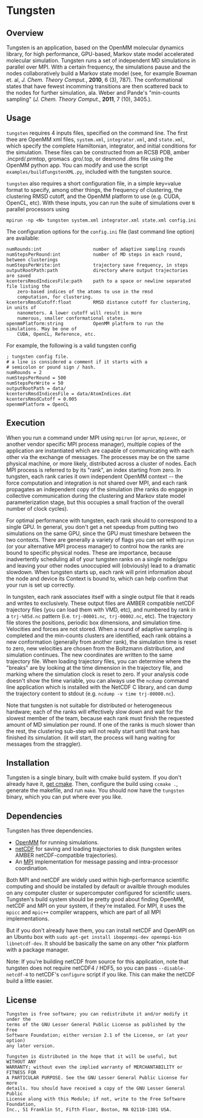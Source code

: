 Tungsten
========

Overview
--------
Tungsten is an application, based on the OpenMM molecular dynamics library,
for high performance, GPU-based, Markov state model accelerated molecular
simulation. Tungsten runs a set of independent MD simulations in parallel
over MPI. With a certain frequency, the simulations pause and the nodes
collaboratively build a Markov state model (see, for example Bowman et. al,
*J. Chem. Theory Comput.*, **2010**, 6 (3), 787). The conformational states
that have fewest incomming transitions are then scattered back to the nodes
for further simulation, ala. Weber and Pande's "min-counts sampling" (*J.
Chem. Theory Comput.*, **2011**, 7 (10), 3405.).

Usage
-----
`tungsten` requires 4 inputs files, specified on the command line. The first
thee are OpenMM xml files, `system.xml`, `integrator.xml`, and `state.xml`,
which specify the complete Hamiltonian, integrator, and initial conditions
for the simulation. These files can be constructed from an RCSB PDB, amber
.incprd/.prmtop, gromacs .gro/.top, or desmond .dms file using the OpenMM
python app. You can modify and use the script `examples/buildTungstenXML.py`,
included with the tungsten source.

`tungsten` also requires a short configuration file, in a simple key=value
format to specify, among other things, the frequency of clustering, the
clustering RMSD cutoff, and the OpenMM platform to use (e.g. CUDA, OpenCL,
etc). With these inputs, you can run the suite of simulations over `N`
parallel processors using

```mpirun -np <N> tungsten system.xml integrator.xml state.xml config.ini```

The configuration options for the `config.ini` file (last command line option)
are available:

```
numRounds:int                   number of adaptive sampling rounds
numStepsPerRound:int            number of MD steps in each round, between clusterings
numStepsPerWrite:int            trajectory save frequency, in steps
outputRootPath:path             directory where output trajectories are saved
kcentersRmsdIndicesFile:path    path to a space or newline separated file listing the
    zero-based indices of the atoms to use in the rmsd
    computation, for clustering.
kcentersRmsdCutoff:float        RMSD distance cutoff for clustering, in units of
    nanometers. A lower cutoff will result in more
    numerous, smaller conformational states.
openmmPlatform:string           OpenMM platform to run the simulations. May be one of
    CUDA, OpenCL, Reference, etc.
```

For example, the following is a valid tungsten config

```
; tungsten config file.
# a line is considered a comment if it starts with a
# semicolon or pound sign / hash.
numRounds = 2
numStepsPerRound = 500
numStepsPerWrite = 50
outputRootPath = data/
kcentersRmsdIndicesFile = data/AtomIndices.dat
kcentersRmsdCutoff = 0.005
openmmPlatform = OpenCL
```

Execution
---------
When you run a command under MPI using `mpirun` (or `aprun`, `mpiexec`, or
another vendor specific MPI process manager), multiple copies of the
application are instantiated which are capable of communicating with each
other via the exchange of messages. The processes may be on the same physical
machine, or more likely, distributed across a cluster of nodes. Each MPI
process is referred to by its "rank", an index starting from zero. In
tungsten, each rank caries it own independent OpenMM context -- the force
computation and integration is not shared over MPI, and each rank propagates
an independent copy of the simulation (the ranks do engage in collective
communication during the clustering and Markov state model parameterization
stage, but this occupies a small fraction of the overall number of clock
cycles).

For optimal performance with tungsten, each rank should to correspond to a
single GPU. In general, you don't get a net speedup from putting two
simulations on the same GPU, since the GPU must timeshare between the two
contexts. There are generally a variety of flags you can set with `mpirun` (or
your alternative MPI process manager) to control how the ranks are bound to
specific physical nodes. These are importance, because inadvertently
scheduling all of your tungsten ranks on a single node/gpu and leaving your
other nodes unoccupied will (obviously) lead to a dramatic slowdown. When
tungsten starts up, each rank will print information about the node and device
its Context is bound to, which can help confirm that your run is set up
correctly.

In tungsten, each rank associates itself with a single output file that it
reads and writes to exclusively. These output files are AMBER compatible
netCDF trajectory files (you can load them with VMD, etc), and numbered by
rank in a `trj-%05d.nc` pattern (i.e. `trj-00001.nc`,` trj-00002.nc`, etc).
The trajectory file stores the positions, periodic box dimensions, and
simulation time. Velocities and forces are not stored. When a round of
adaptive sampling is completed and the min-counts clusters are identified,
each rank obtains a new conformation (generally from another rank), the
simulation time is reset to zero, new velocities are chosen from the Boltzmann
distribution, and simulation continues. The new coordinates are written to the
same trajectory file. When loading trajectory files, you can determine where
the "breaks" are by looking at the time dimension in the trajectory file, and
marking where the simulation clock is reset to zero. If your analysis code
doesn't show the time variable, you can always use the `ncdump` command line
application which is installed with the NetCDF C library, and can dump the
trajectory content to stdout (e.g. `ncdump -v time trj-00000.nc`).

Note that tungsten is not suitable for distributed or heterogeneous hardware;
each of the ranks will effectively slow down and wait for the slowest member
of the team, because each rank must finish the requested amount of MD
simulation per round. If one of the ranks is much slower than the rest, the
clustering sub-step will not really start until that rank has finished its
simulation. (it will start, the process will hang waiting for messages
from the straggler).

Installation
------------
Tungsten is a single binary, built with cmake build system. If you don't
already have it, [get cmake](http://www.cmake.org/cmake/resources/software.html).
Then, configure the build using `ccmake .`, generate the makefile, and run
`make`. You should now have the `tungsten` binary, which you can put where
ever you like.

Dependencies
------------
Tungsten has three dependencies.
- [OpenMM](https://simtk.org/home/openmm) for running simulations.
- [netCDF](http://www.unidata.ucar.edu/software/netcdf/docs/index.html) for
saving and loading trajectories to disk (tungsten writes AMBER
netCDF-compatible trajectories).
- An [MPI](http://en.wikipedia.org/wiki/Message_Passing_Interface)
implementation for message passing and intra-processor coordination.

Both MPI and netCDF are widely used within high-performance scientific
computing and should be installed by default or availble through modules on
any computer cluster or supercomputer configured for scientific users.
Tungsten's build system should be pretty good about finding OpenMM, netCDF
and MPI on your system, if they're installed. For MPI, it uses the `mpicc`
and `mpic++` compiler wrappers, which are part of all MPI implementations.

But if you don't already have them, you can install netCDF and OpenMPI on an
Ubuntu box with `sudo apt-get install ibopenmpi-dev openmpi-bin
libnetcdf-dev`. It should be basically the same on any other *nix platform
with a package manager.

Note: If you're building netCDF from source for this application, note that
tungsten does not require netCDF4 / HDF5, so you can pass `--disable-netcdf-4`
to netCDF's `configure` script if you like. This can make the netCDF build a
little easier.

License
-------
```
Tungsten is free software; you can redistribute it and/or modify it under the
terms of the GNU Lesser General Public License as published by the Free
Software Foundation; either version 2.1 of the License, or (at your option)
any later version.

Tungsten is distributed in the hope that it will be useful, but WITHOUT ANY
WARRANTY; without even the implied warranty of MERCHANTABILITY or FITNESS FOR
A PARTICULAR PURPOSE. See the GNU Lesser General Public License for more
details. You should have received a copy of the GNU Lesser General Public
License along with this Module; if not, write to the Free Software Foundation,
Inc., 51 Franklin St, Fifth Floor, Boston, MA 02110-1301 USA.
```

